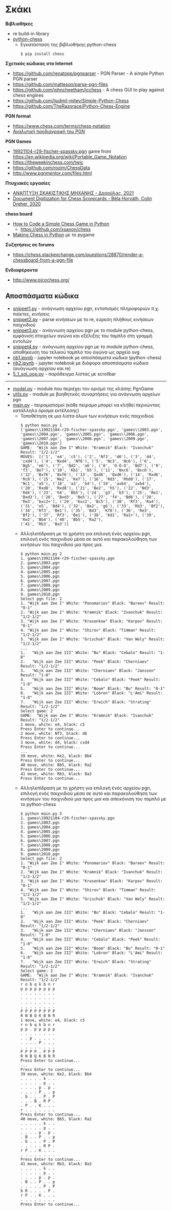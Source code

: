 # Σκάκι

**Βιβλιοθήκες**

* re build-in library
* [python-chess](https://python-chess.readthedocs.io/en/latest/index.html)
  * Εγκατάσταση της βιβλιοθήκης python-chess
    ```
    $ pip install chess
    ```

**Σχετικός κώδικας στο Internet**

* https://github.com/renatopp/pgnparser - PGN Parser - A simple Python PGN parser
* https://github.com/matteson/parse-pgn-files 
* https://github.com/johncheetham/jcchess - A chess GUI to play against chess engines
* https://github.com/liudmil-mitev/Simple-Python-Chess
* https://github.com/TheRazorace/Python-Chess-Engine


**PGN format**

* https://www.chess.com/terms/chess-notation
* [Αναλυτική προδιαγραφή του PGN](http://www.saremba.de/chessgml/standards/pgn/pgn-complete.htm)

<!-- * https://www.chessclub.com/help/PGN-spec -->

**PGN Games**

* [19921104-r29-fischer-spassky.pgn](./game1.pgn) game from https://en.wikipedia.org/wiki/Portable_Game_Notation
* https://theweekinchess.com/twic
* https://github.com/rozim/ChessData
* http://www.pgnmentor.com/files.html

**Πτυχιακές εργασίες**

* [ΑΝΑΠΤΥΞΗ ΣΚΑΚΙΣΤΙΚΗΣ ΜΗΧΑΝΗΣ - Δασούλας, 2021](https://nemertes.library.upatras.gr/jspui/bitstream/10889/15302/1/%CE%94%CE%B9%CF%80%CE%BB%CF%89%CE%BC%CE%B1%CF%84%CE%B9%CE%BA%CE%AE%20%CE%95%CF%81%CE%B3%CE%B1%CF%83%CE%AF%CE%B1%20-%20%CE%94%CE%B1%CF%83%CE%BF%CF%8D%CE%BB%CE%B1%CF%82%20%CE%99%CF%89%CE%AC%CE%BD%CE%BD%CE%B7%CF%82.pdf)
* [Document Digitization for Chess Scorecards - Béla Horváth, Colin Dreher, 2020](https://www.zhaw.ch/storage/engineering/institute-zentren/cai/BA20_Digitization_of_Chess_Scorecards_Horvath_Dreher.pdf)

**chess board**

* [How to Code a Simple Chess Game in Python](https://medium.com/codex/how-to-code-a-simple-chess-game-in-python-9a9cb584f57)
  * https://github.com/xsanon/chess
* [Making Chess in Python](https://levelup.gitconnected.com/chess-python-ca4532c7f5a4) με το pygame

**Συζητήσεις σε forums**

* https://chess.stackexchange.com/questions/28870/render-a-chessboard-from-a-pgn-file


**Ενδιαφέροντα**

* http://www.picochess.org/


## Αποσπάσματα κώδικα

* [snippet1.py](./snippet1.py) - ανάγνωση αρχείου pgn, εντοπισμός πληροφοριών π.χ. παίκτες, κινήσεις
* [snippet2.py](./snippet2.py) - parse κινήσεων με το re, εύρεση πλήθους κινήσεων παιχνιδιού
* [snippet3.py](./snippet3.py) - ανάγνωση αρχείου pgn με το module python-chess, εμφάνιση στοιχείων αγώνα και εξέλιξης του ταμπλό στη γραμμή εντολών
* [snippet4.py](./snippet4.py) - ανάγνωση αρχείου pgn με το module python-chess, αποθήκευση του τελικού ταμπλό του αγώνα ως αρχείο svg
* [nb1.ipynb](./nb1.ipynb) - jupyter notebook με αποσπάσματα κώδικα (python-chess)
* [nb2.ipynb](./nb2.ipynb) - jupyter notebook με διάφορα αποσπάσματα κώδικα (ανάγνωση αρχείου και re)
* [5_1_sol_oop.py](./5_1_sol_oop.py) - παράδειγμα λίστας με scrollbar 

---

* [model.py](./model.py) - module που περιέχει τον ορισμό της κλάσης PgnGame
* [utils.py](./utils.py) - module με βοηθητικές συναρτήσεις για ανάγνωση αρχείων pgn
* [main.py](./main.py) - πειραματισμοί (κάθε πείραμα μπορεί να κλήθεί περνώντας κατάλληλο όρισμα εκτέλεσης)
  * Τοποθέτηση σε μια λίστα όλων των κινήσεων ενός παιχνιδιού
    ```
    $ python main.py 1
    ['games\\19921104-r29-fischer-spassky.pgn', 'games\\2003.pgn', 'games\\2004.pgn', 'games\\2005.pgn', 'games\\2006.pgn', 'games\\2007.pgn', 'games\\2008.pgn', 'games\\2009.pgn', 'games\\2010.pgn']
    GAME:  "Wijk aan Zee I" White: "Kramnik" Black: "Ivanchuk" Result: "1/2-1/2"
    MOVES:  [('1', 'e4', 'c5'), ('2', 'Nf3', 'd6'), ('3', 'd4', 'cxd4'), ('4', 'Nxd4', 'Nf6'), ('5', 'Nc3', 'Nc6'), ('6', 'Bg5', 'e6'), ('7', 'Qd2', 'a6'), ('8', 'O-O-O', 'Bd7'), ('9', 'f3', 'Be7'), ('10', 'Kb1', 'b5'), ('11', 'Nxc6', 'Bxc6'), ('12', 'Bxf6', 'Bxf6'), ('13', 'Qxd6', 'Qxd6'), ('14', 'Rxd6', 'Rc8'), ('15', 'Ne2', 'Ke7'), ('16', 'Rd3', 'Rhd8'), ('17', 'Nc1', 'a5'), ('18', 'a3', 'b4'), ('19', 'axb4', 'axb4'), ('20', 'Rxd8', 'Rxd8'), ('21', 'Be2', 'h5'), ('22', 'Nd3', 'Rd4'), ('23', 'h4', 'Bb5'), ('24', 'g3', 'b3'), ('25', 'Re1', 'Bxd3'), ('26', 'Bxd3', 'Be5'), ('27', 'f4', 'Bd6'), ('28', 'Re3', 'bxc2+'), ('29', 'Kxc2', 'Bc5'), ('30', 'Rf3', 'Ra4'), ('31', 'e5', 'Bd4'), ('32', 'Be2', 'g6'), ('33', 'Rb3', 'Bf2'), ('34', 'Rf3', 'Be1'), ('35', 'Bd3', 'Kf8'), ('36', 'Re3', 'Bf2'), ('37', 'Rf3', 'Be1'), ('38', 'Kd1', 'Ra1+'), ('39', 'Ke2', 'Bb4'), ('40', 'Bb5', 'Ra2'), 
    ('41', 'Rb3', 'Ba3')]
    ```
  * Αλληλεπίδραση με το χρήστη για επιλογή ένός αρχείου pgn, επιλογή ενός παιχνιδιού μέσα σε αυτό και παρακολούθηση των κινήσεων του παιχνιδιού μια προς μια.
    ```
    $ python main.py 2
    1. games\19921104-r29-fischer-spassky.pgn
    2. games\2003.pgn
    3. games\2004.pgn
    4. games\2005.pgn
    5. games\2006.pgn
    6. games\2007.pgn
    7. games\2008.pgn
    8. games\2009.pgn
    9. games\2010.pgn
    Select pgn file: 2
    1. "Wijk aan Zee I" White: "Ponomariov" Black: "Bareev" Result: "0-1"
    2. "Wijk aan Zee I" White: "Kramnik" Black: "Ivanchuk" Result: "1/2-1/2"
    3. "Wijk aan Zee I" White: "Krasenkow" Black: "Karpov" Result: "0-1"
    4. "Wijk aan Zee I" White: "Shirov" Black: "Timman" Result: "1/2-1/2"
    5. "Wijk aan Zee I" White: "Grischuk" Black: "Van Wely" Result: "1/2-1/2"
    ...
    1.   "Wijk aan Zee III" White: "Bu" Black: "Cebalo" Result: "1-0"
    2.   "Wijk aan Zee III" White: "Peek" Black: "Cherniaev" Result: "1/2-1/2"
    3.   "Wijk aan Zee III" White: "Cherniaev" Black: "Janssen" Result: "1-0"
    4.   "Wijk aan Zee III" White: "Cebalo" Black: "Peek" Result: "1-0"
    5.   "Wijk aan Zee III" White: "Boom" Black: "Bu" Result: "0-1"
    6.   "Wijk aan Zee III" White: "Lobron" Black: "L'Ami" Result: "1-0"
    7.   "Wijk aan Zee III" White: "Erwich" Black: "Strating" Result: "1/2-1/2"
    Select game: 2
    GAME:  "Wijk aan Zee I" White: "Kramnik" Black: "Ivanchuk" Result: "1/2-1/2"
    1 move, white: e4, black: c5
    Press Enter to continue...
    2 move, white: Nf3, black: d6
    Press Enter to continue...
    3 move, white: d4, black: cxd4
    Press Enter to continue...
    ...
    39 move, white: Ke2, black: Bb4
    Press Enter to continue...
    40 move, white: Bb5, black: Ra2
    Press Enter to continue...
    41 move, white: Rb3, black: Ba3
    Press Enter to continue...
    ```
  * Αλληλεπίδραση με το χρήστη για επιλογή ένός αρχείου pgn, επιλογή ενός παιχνιδιού μέσα σε αυτό και παρακολούθηση των κινήσεων του παιχνιδιού μια προς μια και απεικόνιση του ταμπλό με το python-chess
    ```
    $ python main.py 3
    1. games\19921104-r29-fischer-spassky.pgn
    2. games\2003.pgn
    3. games\2004.pgn
    4. games\2005.pgn
    5. games\2006.pgn
    6. games\2007.pgn
    7. games\2008.pgn
    8. games\2009.pgn
    9. games\2010.pgn
    Select pgn file: 2
    1. "Wijk aan Zee I" White: "Ponomariov" Black: "Bareev" Result: "0-1"
    2. "Wijk aan Zee I" White: "Kramnik" Black: "Ivanchuk" Result: "1/2-1/2"
    3. "Wijk aan Zee I" White: "Krasenkow" Black: "Karpov" Result: "0-1"
    4. "Wijk aan Zee I" White: "Shirov" Black: "Timman" Result: "1/2-1/2"
    5. "Wijk aan Zee I" White: "Grischuk" Black: "Van Wely" Result: "1/2-1/2"
    ...
    1.   "Wijk aan Zee III" White: "Bu" Black: "Cebalo" Result: "1-0"
    2.   "Wijk aan Zee III" White: "Peek" Black: "Cherniaev" Result: "1/2-1/2"
    3.   "Wijk aan Zee III" White: "Cherniaev" Black: "Janssen" Result: "1-0"
    4.   "Wijk aan Zee III" White: "Cebalo" Black: "Peek" Result: "1-0"
    5.   "Wijk aan Zee III" White: "Boom" Black: "Bu" Result: "0-1"
    6.   "Wijk aan Zee III" White: "Lobron" Black: "L'Ami" Result: "1-0"
    7.   "Wijk aan Zee III" White: "Erwich" Black: "Strating" Result: "1/2-1/2"
    Select game: 2
    GAME:  "Wijk aan Zee I" White: "Kramnik" Black: "Ivanchuk" Result: "1/2-1/2"
    r n b q k b n r
    p p p p p p p p
    . . . . . . . .
    . . . . . . . .
    . . . . . . . .
    . . . . . . . .
    P P P P P P P P
    R N B Q K B N R
    1 move, white: e4, black: c5
    r n b q k b n r
    p p . p p p p p
    . . . . . . . .
    . . p . . . . .
    . . . . P . . .
    . . . . . . . .
    P P P P . P P P
    R N B Q K B N R
    Press Enter to continue...
    ...
    Press Enter to continue...
    39 move, white: Ke2, black: Bb4
    . . . . . k . .
    . . . . . p . .
    . . . . p . p .
    . . . . P . . p
    . b . . . P . P
    . . . B . R P .
    . P . . K . . .
    r . . . . . . .
    Press Enter to continue...
    40 move, white: Bb5, black: Ra2
    . . . . . k . .
    . . . . . p . .
    . . . . p . p .
    . B . . P . . p
    . b . . . P . P
    . . . . . R P .
    r P . . K . . .
    . . . . . . . .
    Press Enter to continue...
    41 move, white: Rb3, black: Ba3
    . . . . . k . .
    . . . . . p . .
    . . . . p . p .
    . B . . P . . p
    . . . . . P . P
    b R . . . . P .
    r P . . K . . .
    . . . . . . . .
    Press Enter to continue...
    ```